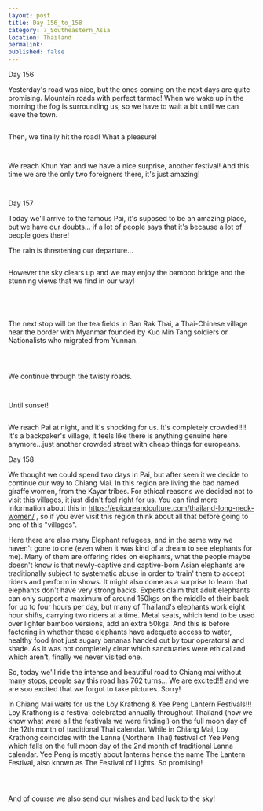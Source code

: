 ```yaml
---
layout: post
title: Day 156_to_158
category: 7_Southeastern_Asia
location: Thailand
permalink: 
published: false
---
```


Day 156

Yesterday's road was nice, but the ones coming on the next days are quite promising. Mountain roads with perfect tarmac! When we wake up in the morning the fog is surrounding us, so we have to wait a bit until we can leave the town.

<p><a
href="https://lh3.googleusercontent.com/lcA9GizgGJq7W-SKx9z2dsw5YlDyXBwiDNoqzEOl2XQh5yqm9LDcTlmd7GTroR8-JNRSr0kfCiBvNyEUZSlWuvpvObJyNlILWuThoIM0bDPRtVejUkxtrm1rruuLDE1ZzbtKrWV1pHlWO2Nyp0_qPUQgjqTPl3OkgfRQ6u2LapPI8hFvz-_JwhBVB8s-cvzsD4iQF2TcbmxBCC24UP_tI_8hbjyJHvuqHD5pVRoV6ocafqyPxXegKPc87bBNm5wwvhaHM8uDFm7wlCNAKD44D7GHTuADXeYd7jfu9eYVuCdtRL2HR3eOuT5oCdSl6MkRBqRYTnpbO9aijjq86rFO8RXzSAYQJWqIZjgWg3oXSJbMia34kgErcTHLEH5KH9C16m6eoWaIRaoZ5Ef0ASzLmoBRR5HDTR2fvlioBX7mLpYTgvhX_HGEmjzYkqEfkTsjIVo3bEeRGbb_16aRbUAIa8nG9efxV7FXW115pVI2q2QNpZHEndSoLihy96enhjnBLQXGHGOhx3gVQBMFbiS9ULm2eRuBS3fJVNh7jZsv0F0sr_FA6T2g0Y_S8h74i9r5biWEVJ9y6DCmlzd6CtU-W0oC1BobjjtoUaFMsPuVokoJA60x44dpazMWEtP9hJ6PMwr5QYDZRTZtUC1cFRZCJ1q9iIcvBR15bKAasth9tDx8nAeoBU-G3dopLeSoXohjduf8He-25TM6oNZJ9Qo=w836-h627-no"><img 
src="https://lh3.googleusercontent.com/lcA9GizgGJq7W-SKx9z2dsw5YlDyXBwiDNoqzEOl2XQh5yqm9LDcTlmd7GTroR8-JNRSr0kfCiBvNyEUZSlWuvpvObJyNlILWuThoIM0bDPRtVejUkxtrm1rruuLDE1ZzbtKrWV1pHlWO2Nyp0_qPUQgjqTPl3OkgfRQ6u2LapPI8hFvz-_JwhBVB8s-cvzsD4iQF2TcbmxBCC24UP_tI_8hbjyJHvuqHD5pVRoV6ocafqyPxXegKPc87bBNm5wwvhaHM8uDFm7wlCNAKD44D7GHTuADXeYd7jfu9eYVuCdtRL2HR3eOuT5oCdSl6MkRBqRYTnpbO9aijjq86rFO8RXzSAYQJWqIZjgWg3oXSJbMia34kgErcTHLEH5KH9C16m6eoWaIRaoZ5Ef0ASzLmoBRR5HDTR2fvlioBX7mLpYTgvhX_HGEmjzYkqEfkTsjIVo3bEeRGbb_16aRbUAIa8nG9efxV7FXW115pVI2q2QNpZHEndSoLihy96enhjnBLQXGHGOhx3gVQBMFbiS9ULm2eRuBS3fJVNh7jZsv0F0sr_FA6T2g0Y_S8h74i9r5biWEVJ9y6DCmlzd6CtU-W0oC1BobjjtoUaFMsPuVokoJA60x44dpazMWEtP9hJ6PMwr5QYDZRTZtUC1cFRZCJ1q9iIcvBR15bKAasth9tDx8nAeoBU-G3dopLeSoXohjduf8He-25TM6oNZJ9Qo=w836-h627-no" class="oversize" alt=""></a></p>

Then, we finally hit the road! What a pleasure!

<p><a
href="https://lh3.googleusercontent.com/_0R5AvpJfkKr4281Z6YeriJQCLMFyf8oOw_n8jmHDcwp2Hrfshh0HjDzv216RUF5w54466O2tt6TMvGSM-9b_jC8CZhQ1DLm-dnO9DdY7XNCtOC8S464Xucxe5746reF8Uiprv4K8xJY96GBje7EnVzuq7IjDZmwj9kLIilcxOwxNPpoBCGrc-atNs75w0faRkf6JeglGown7HyiX-PPLf7gooJRVOw1KGEeet2kKPpfiROUahz8qbpVChq414MVIJgx7bjJww4elfwfxiMDiBOiwjFADRO1_pQnPG00Xkx9MFMPYQE-d26r5cc1JoJMl8mF3wPFnkiL4ZcI6TxH-J_03NGkTQ4M-bFI_Lsbvh-mvqGYn06OHUp69FimGSmuTltQyCvnhTqvHgM85UvEgSrTr0fSuKhXyHg9_yPXdNrIv4t3gD4-TlyGEVeRIfzIn6klqvk-SPkmOMdBqpk9Ki8IFBQaDI20YHu396C5RARWDsMfKOvu5GSv-UbTDDGq2u98UvIAyWZE0YKkC42-nQVJV4z1jsIE0b1n7Q3VSeE4qU3_0-lpa1QhvqBoK-1dstxHr2N_-xRNPQUoCPeATkm3FEEHPwyNRT8N07OlTY3l64R889FS22ehc__dX0ou60gMpce8pye5oQlfFS6p0bLtIiM23C_KokID2yEuR4RuJYeWJ-cun_y3OgRgYcrvJlPisIOI8PzQQRDlQHo=w669-h502-no"><img 
src="https://lh3.googleusercontent.com/_0R5AvpJfkKr4281Z6YeriJQCLMFyf8oOw_n8jmHDcwp2Hrfshh0HjDzv216RUF5w54466O2tt6TMvGSM-9b_jC8CZhQ1DLm-dnO9DdY7XNCtOC8S464Xucxe5746reF8Uiprv4K8xJY96GBje7EnVzuq7IjDZmwj9kLIilcxOwxNPpoBCGrc-atNs75w0faRkf6JeglGown7HyiX-PPLf7gooJRVOw1KGEeet2kKPpfiROUahz8qbpVChq414MVIJgx7bjJww4elfwfxiMDiBOiwjFADRO1_pQnPG00Xkx9MFMPYQE-d26r5cc1JoJMl8mF3wPFnkiL4ZcI6TxH-J_03NGkTQ4M-bFI_Lsbvh-mvqGYn06OHUp69FimGSmuTltQyCvnhTqvHgM85UvEgSrTr0fSuKhXyHg9_yPXdNrIv4t3gD4-TlyGEVeRIfzIn6klqvk-SPkmOMdBqpk9Ki8IFBQaDI20YHu396C5RARWDsMfKOvu5GSv-UbTDDGq2u98UvIAyWZE0YKkC42-nQVJV4z1jsIE0b1n7Q3VSeE4qU3_0-lpa1QhvqBoK-1dstxHr2N_-xRNPQUoCPeATkm3FEEHPwyNRT8N07OlTY3l64R889FS22ehc__dX0ou60gMpce8pye5oQlfFS6p0bLtIiM23C_KokID2yEuR4RuJYeWJ-cun_y3OgRgYcrvJlPisIOI8PzQQRDlQHo=w669-h502-no" class="oversize" alt=""></a></p>

<p><a
href="https://lh3.googleusercontent.com/5-_y1jAed8nmGoW0UcKB4n0W3U39JKm6o2WQNzOABT3X24FpJGN8uDWK2dBnqW7yKNOmWftCoE3N7PSfMTVPMz7KEtTOvjCrfnrEGWLS0jVf46sVfs_F73OzFM3N46hzEo_hecS57UJcciiClld8ODo63AlX-gKhGDVhx1y8CFr-YWFKG9M52hFH6pkZW4DERB56ORBZ7OCZuQcjnOux_BROfd9a0xfjSjfxBmDtQhBYOUUVra-HaT3PvnaXqKBcgI5PHSirHjEzUGswVadYot-ruzNV1N_FIRi8lDd344KFWhJ0FpKCeeQ57c8QNCzfXRFBBikZETQ-RcAt4-6FadDSociq3tw-iBuM8uXsUeuUmRbC_EnVp6dBj0iKuxJ6l6mDn5IhGdJKyqpJNcFm5fJGlQJ3HPhtHiK9DPq5TtFNCF1gMpfx8qR7GvutUVyEkDS14KOOrt4h1NvRUcSh_qoxwEps5o80RtutxfOQL-FJQTE3-zPG4U5UeCKXnX05R3f1F0_m6iG0_qpO0kHFoX-5l55505QjAKzs7viCicWEl18g0izQRVlYPEsmP_3brlO0hmCf9GBLPTdGgTV5NRRU0mt6IMjJWRlY78eKP4mcAiQNmDuSbhT23PMYhWN1P3xc0eKz4tdH74yaHUdA21WxnuduR1KyGeCOZ-M3n7dnzDGRBnI43_be3ERR2YCyAbfGKp6IN3PGn48y_OE=w836-h627-no"><img 
src="https://lh3.googleusercontent.com/5-_y1jAed8nmGoW0UcKB4n0W3U39JKm6o2WQNzOABT3X24FpJGN8uDWK2dBnqW7yKNOmWftCoE3N7PSfMTVPMz7KEtTOvjCrfnrEGWLS0jVf46sVfs_F73OzFM3N46hzEo_hecS57UJcciiClld8ODo63AlX-gKhGDVhx1y8CFr-YWFKG9M52hFH6pkZW4DERB56ORBZ7OCZuQcjnOux_BROfd9a0xfjSjfxBmDtQhBYOUUVra-HaT3PvnaXqKBcgI5PHSirHjEzUGswVadYot-ruzNV1N_FIRi8lDd344KFWhJ0FpKCeeQ57c8QNCzfXRFBBikZETQ-RcAt4-6FadDSociq3tw-iBuM8uXsUeuUmRbC_EnVp6dBj0iKuxJ6l6mDn5IhGdJKyqpJNcFm5fJGlQJ3HPhtHiK9DPq5TtFNCF1gMpfx8qR7GvutUVyEkDS14KOOrt4h1NvRUcSh_qoxwEps5o80RtutxfOQL-FJQTE3-zPG4U5UeCKXnX05R3f1F0_m6iG0_qpO0kHFoX-5l55505QjAKzs7viCicWEl18g0izQRVlYPEsmP_3brlO0hmCf9GBLPTdGgTV5NRRU0mt6IMjJWRlY78eKP4mcAiQNmDuSbhT23PMYhWN1P3xc0eKz4tdH74yaHUdA21WxnuduR1KyGeCOZ-M3n7dnzDGRBnI43_be3ERR2YCyAbfGKp6IN3PGn48y_OE=w836-h627-no" class="oversize" alt=""></a></p>

We reach Khun Yan and we have a nice surprise, another festival! And this time we are the only two foreigners there, it's just amazing!

<p><a
href="https://lh3.googleusercontent.com/Ft4o9LYq6Y9Ox6wFV7wi6MwUHs12cIRGNf0anoGdJdevkvYzgvYsAQLEzsNGrfxKXmFEZANRBuRofCVnRJGz0vx-T9zosVVt_lupFIsuhqPnVVYcsvLmyO2umrmRJF8ZcykNYkJdvpZCX7sFE6y8vwFluiBmt1P6_vauJ6fg7xzu7DtTpWve6MrGAi3R0bTuyRbGHIpQ6Mi6yj2snpJyGBXN1-VMuc34beEqlKY8gxtrRIM_eKXTaEOcUFYKMoWVIqkQ2fBkoZcJSJW4JYoqghEOA3dqdk2qh8FnoulhC4rKhmPW7xiCttsGx32vtfyyJWSyNNn_PWn7_bMiwAWGptu5G5VspoQBoT-QsxhQbvw3kVP-c51iYwa1063iCv6UTaSAQ5CmVAyKDbkD2BZfTM8Mxe4H3tyv01BWFpMWVB6tH9SWzIGO_wG973ojvl9NY1A4GrdRIY97gjS4KXuKaKVYAkuIOwbLlwtphj1iNxhh9mFQTHSysmDE29vSh0YTInSmdJjV-MC6gus7fCLbJJHGhQC-7sh4_zfvR-omR8GkT09O05ToEWYwoBuG-a6ghSYKYAaEsTHFCkUPuHiAligVVdKXzgilxLUpXNrKdSvDzHCSJiVhLx6ZPIts9mK-l9MZV7IxiFbyhwgBaJo-YuRhqHzR8od-SXM2W933Fw9csjNYk2-Lpex3VXM9WjR78-xDgiYdIJ9g8KSQRQM=w836-h627-no"><img 
src="https://lh3.googleusercontent.com/Ft4o9LYq6Y9Ox6wFV7wi6MwUHs12cIRGNf0anoGdJdevkvYzgvYsAQLEzsNGrfxKXmFEZANRBuRofCVnRJGz0vx-T9zosVVt_lupFIsuhqPnVVYcsvLmyO2umrmRJF8ZcykNYkJdvpZCX7sFE6y8vwFluiBmt1P6_vauJ6fg7xzu7DtTpWve6MrGAi3R0bTuyRbGHIpQ6Mi6yj2snpJyGBXN1-VMuc34beEqlKY8gxtrRIM_eKXTaEOcUFYKMoWVIqkQ2fBkoZcJSJW4JYoqghEOA3dqdk2qh8FnoulhC4rKhmPW7xiCttsGx32vtfyyJWSyNNn_PWn7_bMiwAWGptu5G5VspoQBoT-QsxhQbvw3kVP-c51iYwa1063iCv6UTaSAQ5CmVAyKDbkD2BZfTM8Mxe4H3tyv01BWFpMWVB6tH9SWzIGO_wG973ojvl9NY1A4GrdRIY97gjS4KXuKaKVYAkuIOwbLlwtphj1iNxhh9mFQTHSysmDE29vSh0YTInSmdJjV-MC6gus7fCLbJJHGhQC-7sh4_zfvR-omR8GkT09O05ToEWYwoBuG-a6ghSYKYAaEsTHFCkUPuHiAligVVdKXzgilxLUpXNrKdSvDzHCSJiVhLx6ZPIts9mK-l9MZV7IxiFbyhwgBaJo-YuRhqHzR8od-SXM2W933Fw9csjNYk2-Lpex3VXM9WjR78-xDgiYdIJ9g8KSQRQM=w836-h627-no" class="oversize" alt=""></a></p>

<p><a
href="https://lh3.googleusercontent.com/PE-yjSpmh0zqEHsg4UpcoGCVZrTImhfHvsE8tqJyklpZX4paU-08W7HiB483MNHyjP0zwtbPKvbZ4E3Cw-Bi9oeIGkTeyezwWBYxJj4b3UU6znYrmLfeFe4JFBzP3vFaWZlABo91i_nelgl9lxSLYiwAMIAFhxjw0WFpqhgrMvG3G4V-X2TjlNJQbDkcJmHFYSqKKIN5YNv4IbA7IclVdojnWFA2pT1p8qCIsuJ-Tz61J5azxY9qD0-qDKQcqsSY9z333yir3qDrar0kjpGP4O1Zw4CTZ9Woj_qtzFbDvkMr4Dt-_BxpwVuZdqqrR_3G8q42w5BMk7iwu0jSaX2L9jVa1nUXD_WJs4XI2uJJ8E3Fwj88Dzl01cdss8SBQX2Hk_DlxVTEcXoL-i4HDJ1N25PBeKTXYHUblpYhhKNnJS7WpMYdEmuJwbhrYaOS1Y7K_VL9xdFvU2CmsnIt-DGSZL9OI_MwycVt_dLL9AJHXbSY3yjAFfB-InYBFgbK8IUqBwWeQoLgU-hNeDs2mGM4zZvrZ3_TCMClea-phCvmj0NX2ZTQVqcHfaLUoOIMBV9EwoZhui2MoHtXaJTvZowknO5DLB3Enk4UHwo5MMXm7oneXY6n01_NvIFQ7NdF2Z2Bs6a4IWCQe1LJ1AdKK9FlzHjaX_QHRe9uj5ACHIEC4qU8VIEMarog0Q7bhDY3VsP5_bNW4ZMKWi0X7bvclD4=w1115-h627-k-no"><img 
src="https://lh3.googleusercontent.com/PE-yjSpmh0zqEHsg4UpcoGCVZrTImhfHvsE8tqJyklpZX4paU-08W7HiB483MNHyjP0zwtbPKvbZ4E3Cw-Bi9oeIGkTeyezwWBYxJj4b3UU6znYrmLfeFe4JFBzP3vFaWZlABo91i_nelgl9lxSLYiwAMIAFhxjw0WFpqhgrMvG3G4V-X2TjlNJQbDkcJmHFYSqKKIN5YNv4IbA7IclVdojnWFA2pT1p8qCIsuJ-Tz61J5azxY9qD0-qDKQcqsSY9z333yir3qDrar0kjpGP4O1Zw4CTZ9Woj_qtzFbDvkMr4Dt-_BxpwVuZdqqrR_3G8q42w5BMk7iwu0jSaX2L9jVa1nUXD_WJs4XI2uJJ8E3Fwj88Dzl01cdss8SBQX2Hk_DlxVTEcXoL-i4HDJ1N25PBeKTXYHUblpYhhKNnJS7WpMYdEmuJwbhrYaOS1Y7K_VL9xdFvU2CmsnIt-DGSZL9OI_MwycVt_dLL9AJHXbSY3yjAFfB-InYBFgbK8IUqBwWeQoLgU-hNeDs2mGM4zZvrZ3_TCMClea-phCvmj0NX2ZTQVqcHfaLUoOIMBV9EwoZhui2MoHtXaJTvZowknO5DLB3Enk4UHwo5MMXm7oneXY6n01_NvIFQ7NdF2Z2Bs6a4IWCQe1LJ1AdKK9FlzHjaX_QHRe9uj5ACHIEC4qU8VIEMarog0Q7bhDY3VsP5_bNW4ZMKWi0X7bvclD4=w1115-h627-k-no" class="oversize" alt=""></a></p>

Day 157

Today we'll arrive to the famous Pai, it's suposed to be an amazing place, but we have our doubts... if a lot of people says that it's because a lot of people goes there!

The rain is threatening our departure...

<p><a
href="https://lh3.googleusercontent.com/WIyYC9w1FvwZyZI7cjOPcfAmwlyGcU78JIOSrhgHifkpuuIq18BvvvdEDOxkkJm64Qei356j6LI4utaA6Rsbur9gP-1zASKr5hmu8C_AIvYii3g7riaCMe4XNGSIyAkh1SixKr7jC3d1w2hrvVMOecDJJrO2j7LmN8FRtkGzNKOtHTwKReLcIvarwTEwpgQPbZJY1fMUx3Ryn7O3m0JR5XVHHuk0bzLiskm5njmA12Ymr_ss14qT5PN8Vb5Ycj8Qw4eyMOlmGld1eDESJU9e3NBX_CxLmoifuczvwk7kewq1oCECx_4X-yS3QnF-SoWHAhSHZ-klKqC5mbsIhyUs__KFHueNEvoUf1KSefgLVjDlvFBUWAx77sbQUfZSTc6gZHXHu7WQDgczm_ADrb8Ea2DUOjuFEmG52lyvhfohExJ60A6V-bvf_MMGc5nkW32fczKFfiKtIvCDRJarAqnxGGx0HYn-BmNTyhoyc_OO2cGZUrzhBDShZQs_nQnROJPULaimhavw79me6b0m32KntJrd3YYUOs6_ozTMsiI7JsIk38RfOnzJ1-E1D0Ivfd7gEK-bb9XGhzy8Lrle4Eyb5S5E84g7V21Mk9ZupyUTdFB_kJFE6JhUdRHE8mYRB-MmXySFUszpE9MPbF9jv8yqk6_njGOW_pR4yKe9pNeqZFS1XzlHYwG2bUFrCtpQOTGA8P-uWkOmjfLdgLk4yYA=w836-h627-no"><img 
src="https://lh3.googleusercontent.com/WIyYC9w1FvwZyZI7cjOPcfAmwlyGcU78JIOSrhgHifkpuuIq18BvvvdEDOxkkJm64Qei356j6LI4utaA6Rsbur9gP-1zASKr5hmu8C_AIvYii3g7riaCMe4XNGSIyAkh1SixKr7jC3d1w2hrvVMOecDJJrO2j7LmN8FRtkGzNKOtHTwKReLcIvarwTEwpgQPbZJY1fMUx3Ryn7O3m0JR5XVHHuk0bzLiskm5njmA12Ymr_ss14qT5PN8Vb5Ycj8Qw4eyMOlmGld1eDESJU9e3NBX_CxLmoifuczvwk7kewq1oCECx_4X-yS3QnF-SoWHAhSHZ-klKqC5mbsIhyUs__KFHueNEvoUf1KSefgLVjDlvFBUWAx77sbQUfZSTc6gZHXHu7WQDgczm_ADrb8Ea2DUOjuFEmG52lyvhfohExJ60A6V-bvf_MMGc5nkW32fczKFfiKtIvCDRJarAqnxGGx0HYn-BmNTyhoyc_OO2cGZUrzhBDShZQs_nQnROJPULaimhavw79me6b0m32KntJrd3YYUOs6_ozTMsiI7JsIk38RfOnzJ1-E1D0Ivfd7gEK-bb9XGhzy8Lrle4Eyb5S5E84g7V21Mk9ZupyUTdFB_kJFE6JhUdRHE8mYRB-MmXySFUszpE9MPbF9jv8yqk6_njGOW_pR4yKe9pNeqZFS1XzlHYwG2bUFrCtpQOTGA8P-uWkOmjfLdgLk4yYA=w836-h627-no" class="oversize" alt=""></a></p>

However the sky clears up and we may enjoy the bamboo bridge and the stunning views that we find in our way!

<p><a
href="https://lh3.googleusercontent.com/SAmh_w76U_YWLR-hmAT58cHcNbJoz0u6Ol4w62E-li8xcGWBWzSCaXYcZOBIghvZW8-PBcZ2AFqSSDagtz9H-XUFimrabz5M36jBeR2UbnxazEDwjqveNTnBuYj_QhBIJjPGqJbRtFgCb122-PlqqN_W8WiDx3OOsEGN4Gfipk_6PysnFFbjFSADdfQzh_r1Tc6bvyFtxe5tUPFBjh8cRsQQmyIbjC0N4smwz2nuZDsYkU4sgnq6HvM_Gt3FefDM3AJYWV_-fuYs1Lt3M_spPDl50ioFPfYz0wpkArwIyKqR4JY3nVoGly8pY7yDepq-MgUzysrA-1zA8EzUL9b1DaSpkSlIV88v-j6pqlrZH661i7p9JgIriCcy7tJcybk4eVFlzov2l3qP9PiVqfcyyC0nKMTb62WrO8cPKBG1C45eysnDk24rdKWktOTW0AJd-YUroCaaSFHGvD5x-piMA-s9jax9ylE57VXPDEDNXXhrDMtRJEWM1pSSuc-uiJSYhE9jiqevLot8znuOpaVVL5KSkAy80DEMo00TjtSB4dShwNdeT2U_lt8BQ13VsmHHh84ik3rvDvFER3bCO_seoVitVSACvysNeBbR4Q5UZ4OaxtnerSIaTJIx6sLU6xchrLYe8RGrrwNUOlGvMRadqeIQum3KRytHXaU1vN9uvb7CEcN1qeDWf5Jgr1LDwYXm_zkF2nW_muMC4sSMa5w=w669-h502-no"><img 
src="https://lh3.googleusercontent.com/SAmh_w76U_YWLR-hmAT58cHcNbJoz0u6Ol4w62E-li8xcGWBWzSCaXYcZOBIghvZW8-PBcZ2AFqSSDagtz9H-XUFimrabz5M36jBeR2UbnxazEDwjqveNTnBuYj_QhBIJjPGqJbRtFgCb122-PlqqN_W8WiDx3OOsEGN4Gfipk_6PysnFFbjFSADdfQzh_r1Tc6bvyFtxe5tUPFBjh8cRsQQmyIbjC0N4smwz2nuZDsYkU4sgnq6HvM_Gt3FefDM3AJYWV_-fuYs1Lt3M_spPDl50ioFPfYz0wpkArwIyKqR4JY3nVoGly8pY7yDepq-MgUzysrA-1zA8EzUL9b1DaSpkSlIV88v-j6pqlrZH661i7p9JgIriCcy7tJcybk4eVFlzov2l3qP9PiVqfcyyC0nKMTb62WrO8cPKBG1C45eysnDk24rdKWktOTW0AJd-YUroCaaSFHGvD5x-piMA-s9jax9ylE57VXPDEDNXXhrDMtRJEWM1pSSuc-uiJSYhE9jiqevLot8znuOpaVVL5KSkAy80DEMo00TjtSB4dShwNdeT2U_lt8BQ13VsmHHh84ik3rvDvFER3bCO_seoVitVSACvysNeBbR4Q5UZ4OaxtnerSIaTJIx6sLU6xchrLYe8RGrrwNUOlGvMRadqeIQum3KRytHXaU1vN9uvb7CEcN1qeDWf5Jgr1LDwYXm_zkF2nW_muMC4sSMa5w=w669-h502-no" class="oversize" alt=""></a></p>

<p><a
href="https://lh3.googleusercontent.com/8U7LXYU-sbjBd9mddUl9BGrYeRW_u00h94EQauLjmbmTiuKCn-osCX5ZeIJzmn2muGN-nO-JfY6UBX3FeNOoo8mBubnVETh79Rnd9B0aaoyoxHxFQ3e1mLOOnfNLYewGPb64gjC3BfjZ3OeJn4qHvexzjWtY5usMWiWAvauE_HZWjXRS8pVfpAOqnd6S2DytV96iWunc7ZNl29dqkHpd7zjhql6ZwhK6NS_bs2f0XS-8yCIz9cAVYWEvvIwcnz8VJTX4faBZFkFh-TZEoU1IfNhokPK6OW8xw7nIuvul2U2fpbdAkbC4rK3xBj3NMGwbm0Kf9VM7658G0Bw__TDjZhj18X-dffPmF2EeS8MSw5wedsrRADJY16tVZEL_YrHyxUEU5qelqsD1s1F9WX8tEIiZ1q6ABdm1ND9zfXEc2lkvdU8OTxDq6zzAnNIWo2ccwtJP9RWkh8eZuNtLqeeDs6OCZseVwdcJVsP-wmV2_6bwHAi63xzDF12j324fIrTN9DysWFjM9rpaWDa-e9DDigjKxPh_QrgbPW5oN2e7J_vZpDkmWxDUZxbgvg1t9Z30SrFuXOnB8DSgtFi8WoJGbEVR2Ltzsj_eFfp01g7RlVA3W1WhBVUP6efmAC-BtWLu04lS07YlLCS0hs5W9XUfIKrOQL0LRlp3kxSBIOJriX7uT01rZPT8D8FID2CJ8BJG0hPqtY1xLLFOzCU-P1I=w836-h627-no"><img 
src="https://lh3.googleusercontent.com/8U7LXYU-sbjBd9mddUl9BGrYeRW_u00h94EQauLjmbmTiuKCn-osCX5ZeIJzmn2muGN-nO-JfY6UBX3FeNOoo8mBubnVETh79Rnd9B0aaoyoxHxFQ3e1mLOOnfNLYewGPb64gjC3BfjZ3OeJn4qHvexzjWtY5usMWiWAvauE_HZWjXRS8pVfpAOqnd6S2DytV96iWunc7ZNl29dqkHpd7zjhql6ZwhK6NS_bs2f0XS-8yCIz9cAVYWEvvIwcnz8VJTX4faBZFkFh-TZEoU1IfNhokPK6OW8xw7nIuvul2U2fpbdAkbC4rK3xBj3NMGwbm0Kf9VM7658G0Bw__TDjZhj18X-dffPmF2EeS8MSw5wedsrRADJY16tVZEL_YrHyxUEU5qelqsD1s1F9WX8tEIiZ1q6ABdm1ND9zfXEc2lkvdU8OTxDq6zzAnNIWo2ccwtJP9RWkh8eZuNtLqeeDs6OCZseVwdcJVsP-wmV2_6bwHAi63xzDF12j324fIrTN9DysWFjM9rpaWDa-e9DDigjKxPh_QrgbPW5oN2e7J_vZpDkmWxDUZxbgvg1t9Z30SrFuXOnB8DSgtFi8WoJGbEVR2Ltzsj_eFfp01g7RlVA3W1WhBVUP6efmAC-BtWLu04lS07YlLCS0hs5W9XUfIKrOQL0LRlp3kxSBIOJriX7uT01rZPT8D8FID2CJ8BJG0hPqtY1xLLFOzCU-P1I=w836-h627-no" class="oversize" alt=""></a></p>

<p><a
href="https://lh3.googleusercontent.com/8OPiQxJ_e6PR9ZwtsinTOyINouJqlJuNIYJ0cpD6Apb2INLhLV4Lm2zrmsP8FMDOkzoMajlk3faRaZvRkGiRbQbE9z3bxM2p3cwx3v5z5sufgMReLRW8EatYKfytaDTTv8GutBrd9exEl3fdk8JI8RPEjs1fYLG1kxiMT3vA6gBQM7qTWTR9GZOHrB4FvN0-NulHcveLYbenqVOindE6WkbdXBoBxxYYggU8_qNgrA-5bEyQmkc5ASUSsMVpbwVia6RXtQ1xMxgryRVnEcLoJhBZQYra7L8ZCH0NH6ceUpX61yb_n5-GwDy8iQoTaT_kKbLs0FImbcIj0hYYf-0geLp9g0eeaefORe3F2cyP6sdRz4uTcW1dw9mz-D7eOQmIQuTikFYMciIwnN4dlGYxFKxA83re44T4XKbBJWdEyvd-yc4bmsh_EJ_ymYWBZUbcsOY4F8tCnlXmNLSAAdUbYfFL47IH6RzaUr8_T_Y5UkBoGJ1r62w9Sp6BMrTq_X5wBHZZ2QgPCG8yzWoamr4zN8nKUdY44EGMOhBUCROemW4kaP2rK7IirrvR6kpet9aVtIIdzpPdq7XWu3cGFoYTiHtA8_v4JCY8b5oobEptUobslUr162rKWpJhXSiAvSbBqjlJahGJcz6f-M5VwrhxTg3LX9xmhC-OvY60GGXAV3oDnAIh7r8_BGkTVdhVecuSMoE1ObtUa4IxLfpst5I=w669-h502-no"><img 
src="https://lh3.googleusercontent.com/8OPiQxJ_e6PR9ZwtsinTOyINouJqlJuNIYJ0cpD6Apb2INLhLV4Lm2zrmsP8FMDOkzoMajlk3faRaZvRkGiRbQbE9z3bxM2p3cwx3v5z5sufgMReLRW8EatYKfytaDTTv8GutBrd9exEl3fdk8JI8RPEjs1fYLG1kxiMT3vA6gBQM7qTWTR9GZOHrB4FvN0-NulHcveLYbenqVOindE6WkbdXBoBxxYYggU8_qNgrA-5bEyQmkc5ASUSsMVpbwVia6RXtQ1xMxgryRVnEcLoJhBZQYra7L8ZCH0NH6ceUpX61yb_n5-GwDy8iQoTaT_kKbLs0FImbcIj0hYYf-0geLp9g0eeaefORe3F2cyP6sdRz4uTcW1dw9mz-D7eOQmIQuTikFYMciIwnN4dlGYxFKxA83re44T4XKbBJWdEyvd-yc4bmsh_EJ_ymYWBZUbcsOY4F8tCnlXmNLSAAdUbYfFL47IH6RzaUr8_T_Y5UkBoGJ1r62w9Sp6BMrTq_X5wBHZZ2QgPCG8yzWoamr4zN8nKUdY44EGMOhBUCROemW4kaP2rK7IirrvR6kpet9aVtIIdzpPdq7XWu3cGFoYTiHtA8_v4JCY8b5oobEptUobslUr162rKWpJhXSiAvSbBqjlJahGJcz6f-M5VwrhxTg3LX9xmhC-OvY60GGXAV3oDnAIh7r8_BGkTVdhVecuSMoE1ObtUa4IxLfpst5I=w669-h502-no" class="oversize" alt=""></a></p>

<p><a
href="https://lh3.googleusercontent.com/C3MCTWhiy_uxT5rfeD2OdqlAsj50oZS7qwx5hhCxo4yMjtZVnSSr5W5khB6STk4jJSEJ4e0DktqFq5j7K8sogXvdEzoJ8BPHs_coklod9pCd57_2yTLn-aCNQW8EAYI1uE0l0utGXQOgigX-fcNwfk7Y2mzUbk0D9P08vLyQeP5FaQJeVbRWIbtJIOtPh0QBRWJ69yzjge8czWU6geTYebKLSdEjsY43mnfCwar2CCRTqlIcoSutOK5jG2T5Tdae64_pXlWrz9Ye4bx8hsRIpO3kBAMIsBavVGh8_-wgsZjqmogDIXasBnPU_ft_swedz-CLb7lFLxlgwQtYp-1WKzZ4SN8DRQSNzOZmiPh7XdgmKZxVIje_qqbbFXuU6NDlH23t1OYG-6-WjSE0mwWQxZ-9efhep_bhS410Q4O03-JS4ynfBjwEfzGxxN_B6dFWtQSUt4_lvrMRGA65cEDgF9FKGDYyEQPPLb4LnsWp3FPFbKU_1QjclbuaRJHfXIG45IRtzLN0Yt7xU9eDtuGd_y9TwQsalx2s26Xdmd21lKjyc7RSztXylXAh-BJ6vgDh7ki_8F5sFWaIH9xBpw8Bxdo9tXMGgJ6sAAV8AjcV0ZIYHI0j9A559FkhPpW4IKLRDRWOloD6qbbjWuIs7u9B35AlvTAFqXcJc1rQoGbVy9zu1ZoyWQf6be6iC3GQ4qXviaIS2i9ThzQ7LUu-1m4=w669-h502-no"><img 
src="https://lh3.googleusercontent.com/C3MCTWhiy_uxT5rfeD2OdqlAsj50oZS7qwx5hhCxo4yMjtZVnSSr5W5khB6STk4jJSEJ4e0DktqFq5j7K8sogXvdEzoJ8BPHs_coklod9pCd57_2yTLn-aCNQW8EAYI1uE0l0utGXQOgigX-fcNwfk7Y2mzUbk0D9P08vLyQeP5FaQJeVbRWIbtJIOtPh0QBRWJ69yzjge8czWU6geTYebKLSdEjsY43mnfCwar2CCRTqlIcoSutOK5jG2T5Tdae64_pXlWrz9Ye4bx8hsRIpO3kBAMIsBavVGh8_-wgsZjqmogDIXasBnPU_ft_swedz-CLb7lFLxlgwQtYp-1WKzZ4SN8DRQSNzOZmiPh7XdgmKZxVIje_qqbbFXuU6NDlH23t1OYG-6-WjSE0mwWQxZ-9efhep_bhS410Q4O03-JS4ynfBjwEfzGxxN_B6dFWtQSUt4_lvrMRGA65cEDgF9FKGDYyEQPPLb4LnsWp3FPFbKU_1QjclbuaRJHfXIG45IRtzLN0Yt7xU9eDtuGd_y9TwQsalx2s26Xdmd21lKjyc7RSztXylXAh-BJ6vgDh7ki_8F5sFWaIH9xBpw8Bxdo9tXMGgJ6sAAV8AjcV0ZIYHI0j9A559FkhPpW4IKLRDRWOloD6qbbjWuIs7u9B35AlvTAFqXcJc1rQoGbVy9zu1ZoyWQf6be6iC3GQ4qXviaIS2i9ThzQ7LUu-1m4=w669-h502-no" class="oversize" alt=""></a></p>

The next stop will be the tea fields in Ban Rak Thai, a Thai-Chinese village near the border with Myanmar founded by Kuo Min Tang soldiers or Nationalists who migrated from Yunnan.

<p><a
href="https://lh3.googleusercontent.com/_9fD4Jt-EToVqiyuxWoaYpcTkKiVVEBbBNyLurzOnlgq3mnOyUZZ9qp1mtKGtqnuw-Hhc_BMq-wOUX13G08NsxZJ48GMPATQeTW0z3bPZd86ISkqEKDxJPZN3TAEi5xZ2FvvaMiOv440ADWtzPXOr4pJ035uKyujbHldYn95Ooej9CH1Uhm2pr9DgCjQh03VMocHkf_FheaOf4Fwc6b6qUJ1jiFH3qwu-El6guiKKOEmbNWl5yBALliVGpW2ZrdqqcCPk9m6ptPo91Hyg2oc5-3ybFcBp54W9ffq1wUNbRvuQ_YoV4EQoVfcbHuBPkL6KUHMi8FpH-9mm2NrPnWAxo0jOBGCAT-SPKqWV5RQvdQTXI5IUQ_aHI_lScOiMWgUxu0TkNTbGblPpPqWKK11baYW-1VS_iqkW1czfjPI4EXGW1I3x4daCTsPSbzjdh-LHynFpkaVRKWFSo1ndTUTv0lP6R77mSryOZFjTIbhIYHAr09j_OeSFWVaazJb62E1ylLW7sAlqnl3Oz4AvyMI-HDuy-0V0beomryc8CMVcDjrR5x2zBjHn8tQ7WpDaGFFLCTHKIWcvRxJ74WL3KIt_4pG8kWimSQljFEOPDM1mUyzach1kNYWZgmHhWVfDRBTJwa8nHKLsMVadIOBUIop0G6hj90rWHV8i5cgs-1o4hbp18bUE6cPJ1o2j66oDTZJNsHkS6d0YIE2_5he8CM=w836-h627-no"><img 
src="https://lh3.googleusercontent.com/_9fD4Jt-EToVqiyuxWoaYpcTkKiVVEBbBNyLurzOnlgq3mnOyUZZ9qp1mtKGtqnuw-Hhc_BMq-wOUX13G08NsxZJ48GMPATQeTW0z3bPZd86ISkqEKDxJPZN3TAEi5xZ2FvvaMiOv440ADWtzPXOr4pJ035uKyujbHldYn95Ooej9CH1Uhm2pr9DgCjQh03VMocHkf_FheaOf4Fwc6b6qUJ1jiFH3qwu-El6guiKKOEmbNWl5yBALliVGpW2ZrdqqcCPk9m6ptPo91Hyg2oc5-3ybFcBp54W9ffq1wUNbRvuQ_YoV4EQoVfcbHuBPkL6KUHMi8FpH-9mm2NrPnWAxo0jOBGCAT-SPKqWV5RQvdQTXI5IUQ_aHI_lScOiMWgUxu0TkNTbGblPpPqWKK11baYW-1VS_iqkW1czfjPI4EXGW1I3x4daCTsPSbzjdh-LHynFpkaVRKWFSo1ndTUTv0lP6R77mSryOZFjTIbhIYHAr09j_OeSFWVaazJb62E1ylLW7sAlqnl3Oz4AvyMI-HDuy-0V0beomryc8CMVcDjrR5x2zBjHn8tQ7WpDaGFFLCTHKIWcvRxJ74WL3KIt_4pG8kWimSQljFEOPDM1mUyzach1kNYWZgmHhWVfDRBTJwa8nHKLsMVadIOBUIop0G6hj90rWHV8i5cgs-1o4hbp18bUE6cPJ1o2j66oDTZJNsHkS6d0YIE2_5he8CM=w836-h627-no" class="oversize" alt=""></a></p>

<p><a
href="https://lh3.googleusercontent.com/r7bPit3dWXLHiebZ4oGvJUnMY184YlXqdPmz6XU9wvoKz9Nt6ExPoK49mZc9d_dNu5yItKZtegU6K_wGsTQ7Ska_nrT2ci80zk4L0UJSRwqQrL_BKg_EIxlBEGry2CmLWEX1ulK2NsM1impSxBAe_flJi_IUBumezfKg8qNRBY9VA0xiOR4HE4wKcH5MY15RJwO7B3wVIHbkqZnVYNpTo9wlRa2MZiLtRWeIrSMvq2DXs1pxUYo8jwFQKmltvWR8PxlSWE-TPIXIh1zzEzK_Fy-MUB2n2s6KjpfgL9IvvDwvdTtW1Op4N3aT8flErcFR73IzyiE6LHSKS19T-0kfhqzdfsmICumlK58yZWsohjPSmbZpQWjc8x3RpiEkDsM88G5wOQHqICchzILazyO8YS-kr0KIJv4pItcj0_dWtl_E9lf2OFD5yfZ2-fj5O70bitEplXlPaeczNWyORaOzbmV7VsCYklwl99UdbJpA-WXuBJ7p1vqM0kZoxZn9JPiexTJPojTMaggQQGsSvYuD5w8KFxhWxUpl7Q6pDiiHDD9obOLD9whYhHqZzjA3vrfgjPPY17_3IgioJRvNTZAif7xN70TDggHzgsvPYVPC790SHmUTX2gQIPquy7mEtD8cE7KQO03VINZHejrcqgeCpqSXmcFFRn2pNJ7uEEimLUCot1kdN5gBbmx-cjXTp_ogExP2RK2TJIQoVvTy4-Y=w471-h627-no"><img 
src="https://lh3.googleusercontent.com/r7bPit3dWXLHiebZ4oGvJUnMY184YlXqdPmz6XU9wvoKz9Nt6ExPoK49mZc9d_dNu5yItKZtegU6K_wGsTQ7Ska_nrT2ci80zk4L0UJSRwqQrL_BKg_EIxlBEGry2CmLWEX1ulK2NsM1impSxBAe_flJi_IUBumezfKg8qNRBY9VA0xiOR4HE4wKcH5MY15RJwO7B3wVIHbkqZnVYNpTo9wlRa2MZiLtRWeIrSMvq2DXs1pxUYo8jwFQKmltvWR8PxlSWE-TPIXIh1zzEzK_Fy-MUB2n2s6KjpfgL9IvvDwvdTtW1Op4N3aT8flErcFR73IzyiE6LHSKS19T-0kfhqzdfsmICumlK58yZWsohjPSmbZpQWjc8x3RpiEkDsM88G5wOQHqICchzILazyO8YS-kr0KIJv4pItcj0_dWtl_E9lf2OFD5yfZ2-fj5O70bitEplXlPaeczNWyORaOzbmV7VsCYklwl99UdbJpA-WXuBJ7p1vqM0kZoxZn9JPiexTJPojTMaggQQGsSvYuD5w8KFxhWxUpl7Q6pDiiHDD9obOLD9whYhHqZzjA3vrfgjPPY17_3IgioJRvNTZAif7xN70TDggHzgsvPYVPC790SHmUTX2gQIPquy7mEtD8cE7KQO03VINZHejrcqgeCpqSXmcFFRn2pNJ7uEEimLUCot1kdN5gBbmx-cjXTp_ogExP2RK2TJIQoVvTy4-Y=w471-h627-no" class="oversize" alt=""></a></p>

<p><a
href="https://lh3.googleusercontent.com/Rp1yqkicl7w-QN-2NErC5Cm4wKlOGmUeLV7qABGqTOHNbHaoYhKWjs8QrRWH1K8PIaGURMi3aI8Kza-t0gRbUMa4tQUj1OanQcBZ5XNJby-lnwLo3cikmnwzkEutPzLzC7MgdTa-P8RIDOOy7P0UgaPEooDZhqH-AKoSVIRW3jdglM0R20z1lj7aPQu7jaakHUAEqUnYuhmRbxZkZWlvwDMSwjlVOPJPM4igJ244A_dWAS5q7KovfzkVa4B1F4XtOivWoon00PsW3FeBeKBed2HHpJcfuDh5wpYeN0Zrcv2ojAVyVSHVENHAKWieU4RY02hhd-EqLlaxc3PNtK4Snck6dgWuvUEfvBVoux59EpNiLITbCQ58awueiDU30vSgLJj4Go3NYT0PHtYyqMt9LQ1kPBhppGOeBlsh9gDvHbEMyk2PDJ8l3O8oBvrYcUghWIoUAgzSyUxyGxBxkUZBYFiCU44Oj9ekPhWLvmQzgsEl3WOsdQn6wCrrYGsKLTcZ6onZ-U1OeEUuDOiQhkX25dJBynKFobLKASJCpZ6F5L7YTS7NM4vDFxJinFAKsnLDLDjK7FbOHWOUfEgIbigpUhmCTsyxgniGcj3yqdai1z3j72qAdmGgCce-bwaiH7PbNLVwCi9t0KJbXc9k0tXzR8JS3VKG6TTqWtxDV5m8YMX7dI0-d1RL3aUR4wDyWYsM5Ge0d4l_6EU_BPrKeao=w836-h627-no"><img 
src="https://lh3.googleusercontent.com/Rp1yqkicl7w-QN-2NErC5Cm4wKlOGmUeLV7qABGqTOHNbHaoYhKWjs8QrRWH1K8PIaGURMi3aI8Kza-t0gRbUMa4tQUj1OanQcBZ5XNJby-lnwLo3cikmnwzkEutPzLzC7MgdTa-P8RIDOOy7P0UgaPEooDZhqH-AKoSVIRW3jdglM0R20z1lj7aPQu7jaakHUAEqUnYuhmRbxZkZWlvwDMSwjlVOPJPM4igJ244A_dWAS5q7KovfzkVa4B1F4XtOivWoon00PsW3FeBeKBed2HHpJcfuDh5wpYeN0Zrcv2ojAVyVSHVENHAKWieU4RY02hhd-EqLlaxc3PNtK4Snck6dgWuvUEfvBVoux59EpNiLITbCQ58awueiDU30vSgLJj4Go3NYT0PHtYyqMt9LQ1kPBhppGOeBlsh9gDvHbEMyk2PDJ8l3O8oBvrYcUghWIoUAgzSyUxyGxBxkUZBYFiCU44Oj9ekPhWLvmQzgsEl3WOsdQn6wCrrYGsKLTcZ6onZ-U1OeEUuDOiQhkX25dJBynKFobLKASJCpZ6F5L7YTS7NM4vDFxJinFAKsnLDLDjK7FbOHWOUfEgIbigpUhmCTsyxgniGcj3yqdai1z3j72qAdmGgCce-bwaiH7PbNLVwCi9t0KJbXc9k0tXzR8JS3VKG6TTqWtxDV5m8YMX7dI0-d1RL3aUR4wDyWYsM5Ge0d4l_6EU_BPrKeao=w836-h627-no" class="oversize" alt=""></a></p>

We continue through the twisty roads.

<p><a
href="https://lh3.googleusercontent.com/vw0fGetYXZYbdFEqGaznv3uUJFaihlJfwAaCLTZzAvgusOZBWSRTzrdr7wojbqZ1a46x1r-1SSXR6geqk4LqofjAj9Sc3V9AmMxjYLhubRBAj1PfdAvRtQvtPnYthEpcASw04WDpDsf8Gru_7H8ltRjTxvnk-V6xPanErVV5t9vywjuXssno5sKf14XoMG5y67zB0NHPeL4NlwImUX7FSptWZe8KztRL55cu9F36LBEpYS-c7LHXw4QOwUvztfqsYKdNo7q3h60TwckxkW4Pb-yC3wkl12cAtm_IK9lhFyTqyWrZ5fLgPc6luOoiOmxyd0U1WrLTdgM-UQuForh22vdfcqlNcvwKAwoj3YodXpmkaXD6PPXn3V_uWAGipptuIzrD5eAcvyoj6Y_zuOOi6D_pMfMtB4NESV0BudEempFv1Id2iyziWodtCS7smqdR4m4zN1TIRlGeGKjcEYr7KGDQygP0dixBMq8CgpBkzIR_m6bDoGgopksKhxgW4EwRMg4A7EH4qn_WA06075Sy2DqCia3M01Wc5Qi0fudZgELKRNLuWaE0mU8onQqWrWjSqsVprnZs1HaL1Mw8eCKHQUeG4julGEFm262ccc2k3NuQribThWaCUDILYSGIDEe8x-MMy2BUyjGnLQ9UU9II4yl6GfyMvURIyHaFwaFJm6A09PLAzkJ1XpRisoG5KhwKea4B-1JPGL_3lG-0cyI=w669-h502-no"><img 
src="https://lh3.googleusercontent.com/vw0fGetYXZYbdFEqGaznv3uUJFaihlJfwAaCLTZzAvgusOZBWSRTzrdr7wojbqZ1a46x1r-1SSXR6geqk4LqofjAj9Sc3V9AmMxjYLhubRBAj1PfdAvRtQvtPnYthEpcASw04WDpDsf8Gru_7H8ltRjTxvnk-V6xPanErVV5t9vywjuXssno5sKf14XoMG5y67zB0NHPeL4NlwImUX7FSptWZe8KztRL55cu9F36LBEpYS-c7LHXw4QOwUvztfqsYKdNo7q3h60TwckxkW4Pb-yC3wkl12cAtm_IK9lhFyTqyWrZ5fLgPc6luOoiOmxyd0U1WrLTdgM-UQuForh22vdfcqlNcvwKAwoj3YodXpmkaXD6PPXn3V_uWAGipptuIzrD5eAcvyoj6Y_zuOOi6D_pMfMtB4NESV0BudEempFv1Id2iyziWodtCS7smqdR4m4zN1TIRlGeGKjcEYr7KGDQygP0dixBMq8CgpBkzIR_m6bDoGgopksKhxgW4EwRMg4A7EH4qn_WA06075Sy2DqCia3M01Wc5Qi0fudZgELKRNLuWaE0mU8onQqWrWjSqsVprnZs1HaL1Mw8eCKHQUeG4julGEFm262ccc2k3NuQribThWaCUDILYSGIDEe8x-MMy2BUyjGnLQ9UU9II4yl6GfyMvURIyHaFwaFJm6A09PLAzkJ1XpRisoG5KhwKea4B-1JPGL_3lG-0cyI=w669-h502-no" class="oversize" alt=""></a></p>

<p><a
href="https://lh3.googleusercontent.com/pGaMnrLjAsMdGRA7Rn4YqY9-fMaAJ3i5gBqy1qcDxwKfUUT9midzM-bdXYkR_RuZ0RyW3sxe3wkBX8GySD-VB2oFsc48ZEdbVI1XZajd2dTtNwimS8whK-i-AhvGN6ocQxD_iI223y5e3LIgZ149FjIReu1_A4nrZELZNjJD5nN32MkehB3v5tJIqkegikOJb6Ck3bsrcTsBdUPmkx9_jsmnbdA3MLwK6YK-vJ-KlCrkduI8xwvM0-473MHGYjI8qGRpmDhYFHatMGVn0-sz-9jjMOP9fyRySJImZlaG9BO4YJA6Nd_Prtw03pH9n-5tKEb9QkTVhrpN0TRbVS7MtQh_kOJD0YAjfef48DzZjnKV8hUL9kJuiDXP0dzKNBUkTXrQ60yjB0fse3omOPRM7zJAHXmvN9xhvkNMgsjllgvJclvn12aQ6SCAy-DABQldypoSDwRwHt_XJtC6J26aI4803mZkIihLZamQfnYoiXMZ8iz4vFVF6YfQkbRumv-zgGxHoh2SesPJGipS302LbdzF4F1K2-42tP7QmHeWB3J-ZfPrUyV1QgmzGRk5-mhgrCsDZA0-5rnt28T0zWtbvVJffCcc99sm4vKbRrD2QRz6MD5swEzA2ZvRZXmQfR-zNxAyP_bWO35r3e8GdWPm_akpFI-_H9g0-fwKmtmSCf3Kxs-5izCz7MMMYjArXjqjpJFl3NGIwFMQJJYF4rI=w669-h502-no"><img 
src="https://lh3.googleusercontent.com/pGaMnrLjAsMdGRA7Rn4YqY9-fMaAJ3i5gBqy1qcDxwKfUUT9midzM-bdXYkR_RuZ0RyW3sxe3wkBX8GySD-VB2oFsc48ZEdbVI1XZajd2dTtNwimS8whK-i-AhvGN6ocQxD_iI223y5e3LIgZ149FjIReu1_A4nrZELZNjJD5nN32MkehB3v5tJIqkegikOJb6Ck3bsrcTsBdUPmkx9_jsmnbdA3MLwK6YK-vJ-KlCrkduI8xwvM0-473MHGYjI8qGRpmDhYFHatMGVn0-sz-9jjMOP9fyRySJImZlaG9BO4YJA6Nd_Prtw03pH9n-5tKEb9QkTVhrpN0TRbVS7MtQh_kOJD0YAjfef48DzZjnKV8hUL9kJuiDXP0dzKNBUkTXrQ60yjB0fse3omOPRM7zJAHXmvN9xhvkNMgsjllgvJclvn12aQ6SCAy-DABQldypoSDwRwHt_XJtC6J26aI4803mZkIihLZamQfnYoiXMZ8iz4vFVF6YfQkbRumv-zgGxHoh2SesPJGipS302LbdzF4F1K2-42tP7QmHeWB3J-ZfPrUyV1QgmzGRk5-mhgrCsDZA0-5rnt28T0zWtbvVJffCcc99sm4vKbRrD2QRz6MD5swEzA2ZvRZXmQfR-zNxAyP_bWO35r3e8GdWPm_akpFI-_H9g0-fwKmtmSCf3Kxs-5izCz7MMMYjArXjqjpJFl3NGIwFMQJJYF4rI=w669-h502-no" class="oversize" alt=""></a></p>

Until sunset!

<p><a
href="https://lh3.googleusercontent.com/3sXkxDiGHVeQ-A0miTPS6S9BcSE8GTtligjYvkGJqOklJA505FNwVcRiHByPaDfgoU5vDoPy1ugikT1We9epFgAcfCODhYf14E0Hz9MhXIRCO_CgGmeakorSDQOHKth5FCCX9AxmMI6Bu6gXKJZk_2zcUUsUp-79AjWaURCuuEBIDqqUFXK8RnP2NH_4F6VwScSSs-xgEPWk8MtLoCA5OECQ60KVkcsvL_EbeFS9dmLBtpgELe0uO_e7JWELMB3Ngc0EIIkB13eEfVsXAP9MCOERF-m-0pGOjvetii1tW7NN54tHD6AEcjQkkwSonsAAHRPcvxpQsI4POKJywabEoDOoXGv7F2_cNEcQbnrXRkJTi6O-UhG7VEL-JCwJSOG2Hvxceg5JlajuAu8rf6q688zwtF99EsW8f1V7-91jG0fs6cB0VECz7rt2ArQxlERpueXAND9RVgL76V_evG5TMhKdB6zz7euLqqCunojvDOK3PQ8ZxruAy7xtNFeAWK7f8Wdg6HeCymT0PUmlwh_pS5uo_sCOlUFzHDLkJmrpj0V_IuGkuDGVdiD6f2MIEZFpxV2yLMUOndgnmbrrx2MnWB17Tajl-vPSON4hKpRFAxJd9N5iLA0rqraKNRv1Qb9gZNhM_xfG-Q6iigrSY57drn4h3IwUzXjP6zRBmkv91UkMWAX6mxNymXq85O0woFDPZk7IOZ6ONlqtdYrQhD0=w836-h627-no"><img 
src="https://lh3.googleusercontent.com/3sXkxDiGHVeQ-A0miTPS6S9BcSE8GTtligjYvkGJqOklJA505FNwVcRiHByPaDfgoU5vDoPy1ugikT1We9epFgAcfCODhYf14E0Hz9MhXIRCO_CgGmeakorSDQOHKth5FCCX9AxmMI6Bu6gXKJZk_2zcUUsUp-79AjWaURCuuEBIDqqUFXK8RnP2NH_4F6VwScSSs-xgEPWk8MtLoCA5OECQ60KVkcsvL_EbeFS9dmLBtpgELe0uO_e7JWELMB3Ngc0EIIkB13eEfVsXAP9MCOERF-m-0pGOjvetii1tW7NN54tHD6AEcjQkkwSonsAAHRPcvxpQsI4POKJywabEoDOoXGv7F2_cNEcQbnrXRkJTi6O-UhG7VEL-JCwJSOG2Hvxceg5JlajuAu8rf6q688zwtF99EsW8f1V7-91jG0fs6cB0VECz7rt2ArQxlERpueXAND9RVgL76V_evG5TMhKdB6zz7euLqqCunojvDOK3PQ8ZxruAy7xtNFeAWK7f8Wdg6HeCymT0PUmlwh_pS5uo_sCOlUFzHDLkJmrpj0V_IuGkuDGVdiD6f2MIEZFpxV2yLMUOndgnmbrrx2MnWB17Tajl-vPSON4hKpRFAxJd9N5iLA0rqraKNRv1Qb9gZNhM_xfG-Q6iigrSY57drn4h3IwUzXjP6zRBmkv91UkMWAX6mxNymXq85O0woFDPZk7IOZ6ONlqtdYrQhD0=w836-h627-no" class="oversize" alt=""></a></p>

We reach Pai at night, and it's shocking for us. It's completely crowded!!!! It's a backpaker's village, it feels like there is anything genuine here anymore...just another crowded street with cheap things for europeans.

Day 158

We thought we could spend two days in Pai, but after seen it we decide to continue our way to Chiang Mai. In this region are living the bad named giraffe women, from the Kayar tribes. For ethical reasons we decided not to visit this villages, it just didn't feel right for us. You can find more information about this in https://epicureandculture.com/thailand-long-neck-women/ , so if you ever visit this region think about all that before going to one of this "villages".

Here there are also many Elephant refugees, and in the same way we haven't gone to one (even when it was kind of a dream to see elephants for me). Many of them are offering rides on elephants, what the people maybe doesn't know is that newly-captive and captive-born Asian elephants are traditionally subject to systematic abuse in order to ‘train' them to accept riders and perform in shows. It might also come as a surprise to learn that elephants don't have very strong backs. Experts claim that adult elephants can only support a maximum of around 150kgs on the middle of their back for up to four hours per day, but many of Thailand's elephants work eight hour shifts, carrying two riders at a time. Metal seats, which tend to be used over lighter bamboo versions, add an extra 50kgs. And this is before factoring in whether these elephants have adequate access to water, healthy food (not just sugary bananas handed out by tour operators) and shade. As it was not completely clear which sanctuaries were ethical and which aren't, finally we never visited one.

So, today we'll ride the intense and beautiful road to Chiang mai without many stops, people say this road has 762 turns... We are excited!!! and we are soo excited that we forgot to take pictures. Sorry!

In Chiang Mai waits for us the Loy Krathong & Yee Peng Lantern Festivals!!! Loy Krathong is a festival celebrated annually throughout Thailand (now we know what were all the festivals we were finding!) on the full moon day of the 12th month of traditional Thai calendar. While in Chiang Mai, Loy Krathong coincides with the Lanna (Northern Thai) festival of Yee Peng which falls on the full moon day of the 2nd month of traditional Lanna calendar. Yee Peng is mostly about lanterns hence the name The Lantern Festival, also known as The Festival of Lights. So promising!

<p><a
href="https://lh3.googleusercontent.com/Mlva_jtQdl4FMTqwCUHAbjNoYmt9nzJFva6aOQGGGDTyI-3jE0nzBkyVbZ5APp6k1oW0CKQ6Sr7KX406n9GmvVXLMoyPL5Pn1O0n1oCNVSEiJ9ClSdzrNhld-4t2xcObNDCOq6XR5fN253gpTSmkjV2h9uLIy7feQHxauk593QomMKgzUBPtlbBKYksjOG9fKFirsdFFE3qp5EC_95_vi-VBDdCYGG2IKlCbGpPWPPxlbHUu-S5C0CgcnuMq806PPOvjALtD8Tq_-3lp-dipwBNsmkn3ETX8a3Eb_eAJ4wlUoDCT_J129wvz1QkG9BSVEv8Mc8OumTfO-bUmD6ZRLuAJJBs0yH_8lbui2b1oOJ3TYR8cP5SIL9KNy0Lzt17BsabL5GacxxNgqZrApQ97QaRLnKndYgg921lJ6YIxyuD5m8Nf7TsA0yWYOBFnxsNG1sh9Gjj80jbwxvGb02kyAqq1t08ukwt9q5Vm60IIMlFMHblBQqHzmmTz47og33Mr7IhozK8zKDEJBebY90ZOK5zEUZ-1V0uQQPkVR8069aSoytk3WfrqJWQCIkT3frTsiKcVjChVNj6atDbI4_Bi-Mkiegexm7S4kMc6wWO2C1EHFalm9apraZfcfaJTbWZJVju3QPRYQgH5g80msB6bOmjyC7MUP-fjX9d4WOyQ5RDW3cfs2b2RKOP48SYkCoubvjx2LUVxAzZqFIZd64E=w546-h307-k-no"><img 
src="https://lh3.googleusercontent.com/Mlva_jtQdl4FMTqwCUHAbjNoYmt9nzJFva6aOQGGGDTyI-3jE0nzBkyVbZ5APp6k1oW0CKQ6Sr7KX406n9GmvVXLMoyPL5Pn1O0n1oCNVSEiJ9ClSdzrNhld-4t2xcObNDCOq6XR5fN253gpTSmkjV2h9uLIy7feQHxauk593QomMKgzUBPtlbBKYksjOG9fKFirsdFFE3qp5EC_95_vi-VBDdCYGG2IKlCbGpPWPPxlbHUu-S5C0CgcnuMq806PPOvjALtD8Tq_-3lp-dipwBNsmkn3ETX8a3Eb_eAJ4wlUoDCT_J129wvz1QkG9BSVEv8Mc8OumTfO-bUmD6ZRLuAJJBs0yH_8lbui2b1oOJ3TYR8cP5SIL9KNy0Lzt17BsabL5GacxxNgqZrApQ97QaRLnKndYgg921lJ6YIxyuD5m8Nf7TsA0yWYOBFnxsNG1sh9Gjj80jbwxvGb02kyAqq1t08ukwt9q5Vm60IIMlFMHblBQqHzmmTz47og33Mr7IhozK8zKDEJBebY90ZOK5zEUZ-1V0uQQPkVR8069aSoytk3WfrqJWQCIkT3frTsiKcVjChVNj6atDbI4_Bi-Mkiegexm7S4kMc6wWO2C1EHFalm9apraZfcfaJTbWZJVju3QPRYQgH5g80msB6bOmjyC7MUP-fjX9d4WOyQ5RDW3cfs2b2RKOP48SYkCoubvjx2LUVxAzZqFIZd64E=w546-h307-k-no" class="oversize" alt=""></a></p>

<p><a
href="https://lh3.googleusercontent.com/ffnk7N7epeAP9l5_c9FMOFdahGTG-bnpgLKvkoTzxnQGAhfoYO-wYlLAikGsbyBMruLn2RK9amlBza5oaCOWpDyoW3017sY5TkoDUk4W20pq6cAA8M1Sk5VSKfnaJHt0lQxDoRxCov2uoCeJZ-YHRSHsVo2ywNMBOcxMm_By1ECITYerA4XpwRcVAv4zx57_GEUgw2_4DJPwYhbnzro9XH9CurEtL5Po5JTKHqVuFfwfrfuvcLki3unkCawkqQBdu0VIACG2y7zwZidfw2rfCJSRznxaGRRXvXoeBE_VLv2UJhj9itYepjClbfMGCApl1B0OdmaDrJj-MnveRUZLcoDZwDoUs7OtJfp9B2uTxA_OQA8xAYAjkSSxp8NXdL2d4FjJlS46YeYsFZyq5cQRL_e6pXeTcooj3iIfYUNdFeNIviQUOjrE2NUkNgOEdrNKNgMpbL2bNPKqkTbGGOAe78jhTKKF1VHWjdZHvi8HrwJMHogo6F5R67-JLy7wm0YYCC7_0_4autiykVM6M0IaV78zt8BJxz8grQ6VeFM665JVhicH7MpI4OPJeKMvI4OHVbI_41tgOBu-TRTsrtzb_jEd7Sh8QX-5MsIKsWhNGpvH7A769-8wkQvoMO9PwBHwtawfFCkKxRSRSZv33gdisNHTkF3GfpiGIycX6YNtnm7eU7NjYD1GeM8ptULJIXG6G5UtpFwzA6kGIBiVoU4=w546-h307-k-no"><img 
src="https://lh3.googleusercontent.com/ffnk7N7epeAP9l5_c9FMOFdahGTG-bnpgLKvkoTzxnQGAhfoYO-wYlLAikGsbyBMruLn2RK9amlBza5oaCOWpDyoW3017sY5TkoDUk4W20pq6cAA8M1Sk5VSKfnaJHt0lQxDoRxCov2uoCeJZ-YHRSHsVo2ywNMBOcxMm_By1ECITYerA4XpwRcVAv4zx57_GEUgw2_4DJPwYhbnzro9XH9CurEtL5Po5JTKHqVuFfwfrfuvcLki3unkCawkqQBdu0VIACG2y7zwZidfw2rfCJSRznxaGRRXvXoeBE_VLv2UJhj9itYepjClbfMGCApl1B0OdmaDrJj-MnveRUZLcoDZwDoUs7OtJfp9B2uTxA_OQA8xAYAjkSSxp8NXdL2d4FjJlS46YeYsFZyq5cQRL_e6pXeTcooj3iIfYUNdFeNIviQUOjrE2NUkNgOEdrNKNgMpbL2bNPKqkTbGGOAe78jhTKKF1VHWjdZHvi8HrwJMHogo6F5R67-JLy7wm0YYCC7_0_4autiykVM6M0IaV78zt8BJxz8grQ6VeFM665JVhicH7MpI4OPJeKMvI4OHVbI_41tgOBu-TRTsrtzb_jEd7Sh8QX-5MsIKsWhNGpvH7A769-8wkQvoMO9PwBHwtawfFCkKxRSRSZv33gdisNHTkF3GfpiGIycX6YNtnm7eU7NjYD1GeM8ptULJIXG6G5UtpFwzA6kGIBiVoU4=w546-h307-k-no" class="oversize" alt=""></a></p>

<p><a
href="https://lh3.googleusercontent.com/3d_O07dsDw2SApQm0V9eH2J90LvthfP4FycOAsZKawi7ukjnBH_0KE8YmxRuRPKM2wYPHrrmmcILhvD1iEPYEppMBBjRmXGR2t7Qfa2EHZbazacAA3FFhraKiQLlUg_w9LuI9Ds7hyUeY9HecOt3vS6cSwcr2KjRoobVP0I9LGoqUskHQ-U0_nQ0MkjJK7oQKLGrkTUfUbiLDswsxrSCJNFXCUNaajMVqepic0oo66KHvAi_gIiYyclHKz5apATcZrfE3_Ev615w2bCkdty0BS8HLWk5fm3rKxskgHli3_vN5dkUXPcR444ytRQh1rJnXCJ6zJt3tkZ6q1jXvhsBgW9RZQ9-i3-NK8Lh_iMq17gl7eH_OdGixsca7-tyj64K1nPxH8oOJPkM5uFRf-FoUr1_OwKqWIYv5Siui9AkPyKmN5Z2cd7U5H3TgZSe-CQ3UIUeR0rsU0TyzZ8LGnN8H2yFum3_2721B3xCWys5MZKuNBeXDKXX3bCZIXqLNQijnYYygSk1q4Q25UwctFmskymGDPFreGOLj3jN8PyK1H8Q1TCokdJPvJos0V2cNUMfiWm4_4b47I-ghb8aaR0EQ1syVTJ8WaqTXUQqJzIgn_w8ZdUdDvtZlMhw75hcKyYPkpV54-vH4a5yOVVGstDjWwshpOX3k-rE8nJd8-3UntUYW6BwxnmyFypx28b0-u5q9NvHvcSos4EfgIwX74c=w1115-h627-k-no"><img 
src="https://lh3.googleusercontent.com/3d_O07dsDw2SApQm0V9eH2J90LvthfP4FycOAsZKawi7ukjnBH_0KE8YmxRuRPKM2wYPHrrmmcILhvD1iEPYEppMBBjRmXGR2t7Qfa2EHZbazacAA3FFhraKiQLlUg_w9LuI9Ds7hyUeY9HecOt3vS6cSwcr2KjRoobVP0I9LGoqUskHQ-U0_nQ0MkjJK7oQKLGrkTUfUbiLDswsxrSCJNFXCUNaajMVqepic0oo66KHvAi_gIiYyclHKz5apATcZrfE3_Ev615w2bCkdty0BS8HLWk5fm3rKxskgHli3_vN5dkUXPcR444ytRQh1rJnXCJ6zJt3tkZ6q1jXvhsBgW9RZQ9-i3-NK8Lh_iMq17gl7eH_OdGixsca7-tyj64K1nPxH8oOJPkM5uFRf-FoUr1_OwKqWIYv5Siui9AkPyKmN5Z2cd7U5H3TgZSe-CQ3UIUeR0rsU0TyzZ8LGnN8H2yFum3_2721B3xCWys5MZKuNBeXDKXX3bCZIXqLNQijnYYygSk1q4Q25UwctFmskymGDPFreGOLj3jN8PyK1H8Q1TCokdJPvJos0V2cNUMfiWm4_4b47I-ghb8aaR0EQ1syVTJ8WaqTXUQqJzIgn_w8ZdUdDvtZlMhw75hcKyYPkpV54-vH4a5yOVVGstDjWwshpOX3k-rE8nJd8-3UntUYW6BwxnmyFypx28b0-u5q9NvHvcSos4EfgIwX74c=w1115-h627-k-no" class="oversize" alt=""></a></p>

And of course we also send our wishes and bad luck to the sky!

<p><a
href="https://lh3.googleusercontent.com/5ElUxJ-aITaAx3cYaVz0vgGBWfVBo2rEDlJjfHJss9oogURQ19VxLSX8QiMqcQ2Lt6tAG6wr7TzvIDmGIdWPF9apel1IHmyGgu0M7wwvc4eWcIHU3riYkmlt2T9rSVhEpxja4cUxf3ph8PZQMXIh3oL5AyBLwkBfV-dMJFByX8xg0A5BCCUjfuZLU87TmYzosk8GYqPWUQ4boVeTmUKbfsjzQYFRgZsB7fv0ftaMtnzHepwDT4QFyD-mcWqXT1oLHcW68pR4GUquJExAqZRvpK9yAyuTVWeHoc6weXmG2yaMyE74D308_JWt_TtRG9enk0zDr5SQguYWAH5LIgsj0CQJ03RMTIqWHU19whkkM8T9YatyokzBQ0o_IrR_8os1Y1PoJpCVZeilyYXKg3hLZ-IwoPxGXaMd_l2W9zVSmkA53m8FWvPp6tKr_YQjBh1py6bFmMZspfvkuzBs_iFuQT-kkAtdcRx-oMcl5MlOzJTVkbrycKk4jPpgzXM6S501FazJUBWVfQKjF5wQQM_ZMlTyOufHc2wt8sdmwRr7rqYKZPH4XFFbr_ZYlvF863gdAqrv70PSSupJdTAeg0cdzftVEP_b1Ruhw0aHh-EDbKXhUYF_JJuJxkxvFNBxSsgjc-uQomfqx1wUR27ZeICr2wJ0UNBqXJS_W7ONxY1b-RtdYnZ9xTNsby-Vf6lIrbRqHEEV2XcWE3a5ygdI-MQ=w836-h627-no"><img 
src="https://lh3.googleusercontent.com/5ElUxJ-aITaAx3cYaVz0vgGBWfVBo2rEDlJjfHJss9oogURQ19VxLSX8QiMqcQ2Lt6tAG6wr7TzvIDmGIdWPF9apel1IHmyGgu0M7wwvc4eWcIHU3riYkmlt2T9rSVhEpxja4cUxf3ph8PZQMXIh3oL5AyBLwkBfV-dMJFByX8xg0A5BCCUjfuZLU87TmYzosk8GYqPWUQ4boVeTmUKbfsjzQYFRgZsB7fv0ftaMtnzHepwDT4QFyD-mcWqXT1oLHcW68pR4GUquJExAqZRvpK9yAyuTVWeHoc6weXmG2yaMyE74D308_JWt_TtRG9enk0zDr5SQguYWAH5LIgsj0CQJ03RMTIqWHU19whkkM8T9YatyokzBQ0o_IrR_8os1Y1PoJpCVZeilyYXKg3hLZ-IwoPxGXaMd_l2W9zVSmkA53m8FWvPp6tKr_YQjBh1py6bFmMZspfvkuzBs_iFuQT-kkAtdcRx-oMcl5MlOzJTVkbrycKk4jPpgzXM6S501FazJUBWVfQKjF5wQQM_ZMlTyOufHc2wt8sdmwRr7rqYKZPH4XFFbr_ZYlvF863gdAqrv70PSSupJdTAeg0cdzftVEP_b1Ruhw0aHh-EDbKXhUYF_JJuJxkxvFNBxSsgjc-uQomfqx1wUR27ZeICr2wJ0UNBqXJS_W7ONxY1b-RtdYnZ9xTNsby-Vf6lIrbRqHEEV2XcWE3a5ygdI-MQ=w836-h627-no" class="oversize" alt=""></a></p>




